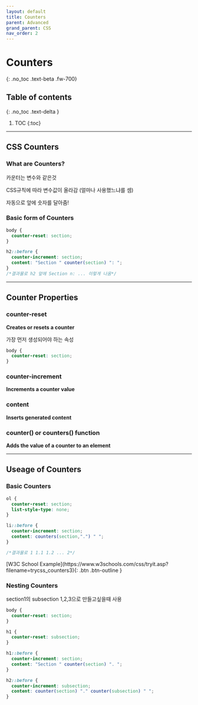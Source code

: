 ```yaml
---
layout: default
title: Counters
parent: Advanced
grand_parent: CSS
nav_order: 2
---
```


# Counters
{: .no_toc .text-beta .fw-700}

## Table of contents
{: .no_toc .text-delta }

1. TOC
{:toc}

---

## CSS Counters

### What are Counters?

카운터는 변수와 같은것

CSS규칙에 따라 변수값이 올라감 (얼마나 사용했느냐를 셈)

자동으로 앞에 숫자를 달아줌!

### Basic form of Counters

```css
body {
  counter-reset: section;
}

h2::before {
  counter-increment: section;
  content: "Section " counter(section) ": ";
}
/*결과물로 h2 앞에 Section n: ... 이렇게 나옴*/
```

---

## Counter Properties

### counter-reset 

**Creates or resets a counter**

가장 먼저 생성되어야 하는 속성

```css
body {
  counter-reset: section;
}
```

### counter-increment

**Increments a counter value**

### content

**Inserts generated content**

### counter() or counters() function 

**Adds the value of a counter to an element**

---
## Useage of Counters

### Basic Counters

```css
ol {
  counter-reset: section;
  list-style-type: none;
}

li::before {
  counter-increment: section;
  content: counters(section,".") " ";
}

/*결과물로 1 1.1 1.2 ... 2*/
```

<span class="fs-2">
[W3C School Example](https://www.w3schools.com/css/tryit.asp?filename=trycss_counters3){: .btn .btn-outline }
</span>

### Nesting Counters

section1의 subsection 1,2,3으로 만들고싶을때 사용

```css
body {
  counter-reset: section;
}

h1 {
  counter-reset: subsection;
}

h1::before {
  counter-increment: section;
  content: "Section " counter(section) ". ";
}

h2::before {
  counter-increment: subsection;
  content: counter(section) "." counter(subsection) " ";
}
```
